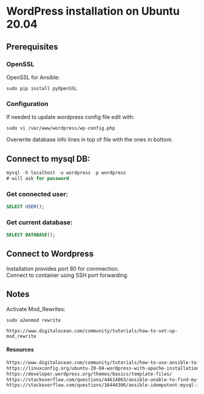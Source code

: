 # WordPress installation on Ubuntu 20.04 
## Prerequisites

### OpenSSL
OpenSSL for Ansible:
```
sudo pip install pyOpenSSL
```

### Configuration
If needed to update wordpress config file edit with:
```
sudo vi /var/www/wordpress/wp-config.php 
```
Overwrite database info lines in top of file with the ones in bottom.

## Connect to mysql DB:
```sql
mysql -h localhost -u wordpress -p wordpress
# will ask for password
```
### Get connected user:
```sql
SELECT USER();
```
### Get current database:
```sql
SELECT DATABASE();
```
## Connect to Wordpress
Installation provides port 80 for connnection.<br/>
Connect to container using SSH port forwarding.

## Notes
Activate Mod_Rewrites:
```
sudo a2enmod rewrite
```
```
https://www.digitalocean.com/community/tutorials/how-to-set-up-mod_rewrite
```

#### Resources
```html
https://www.digitalocean.com/community/tutorials/how-to-use-ansible-to-install-and-set-up-wordpress-with-lamp-on-ubuntu-18-04
https://linuxconfig.org/ubuntu-20-04-wordpress-with-apache-installation
https://developer.wordpress.org/themes/basics/template-files/
https://stackoverflow.com/questions/44614863/ansible-unable-to-find-my-cnf-cant-connect-to-local-mysql-server
https://stackoverflow.com/questions/16444306/ansible-idempotent-mysql-installation-playbook
```
